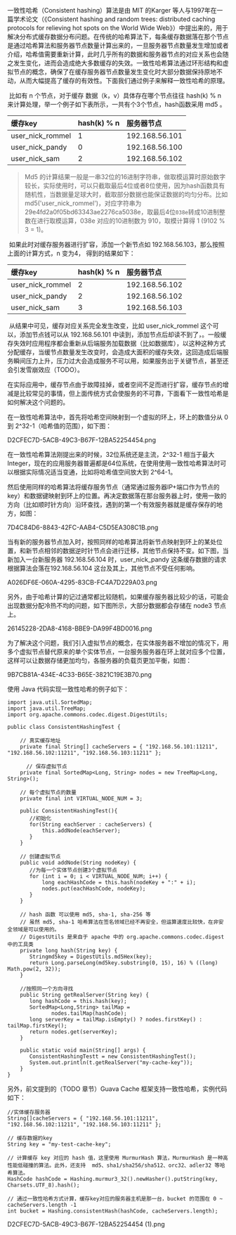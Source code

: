 一致性哈希（Consistent hashing）算法是由 MIT 的Karger 等人与1997年在一篇学术论文（《Consistent hashing and random trees: distributed caching protocols for relieving hot spots on the World Wide Web》）中提出来的，用于解决分布式缓存数据分布问题。在传统的哈希算法下，每条缓存数据落在那个节点是通过哈希算法和服务器节点数量计算出来的，一旦服务器节点数量发生增加或者介绍，哈希值需要重新计算，此时几乎所有的数据和服务器节点的对应关系也会随之发生变化，进而会造成绝大多数缓存的失效。一致性哈希算法通过环形结构和虚拟节点的概念，确保了在缓存服务器节点数量发生变化时大部分数据保持原地不动，从而大幅提高了缓存的有效性。下面我们通过例子来解释一致性哈希的原理。

​ 比如有 n 个节点，对于缓存 数据（k，v）具体存在哪个节点往往 hash\(k\) % n 来计算处理，举一个例子如下表所示，一共有个3个节点，hash函数采用 md5 。

| 缓存key | hash\(k\) % n | 服务器节点 |
| :--- | :--- | :--- |
| user\_nick\_rommel | 1 | 192.168.56.101 |
| user\_nick\_pandy | 0 | 192.168.56.100 |
| user\_nick\_sam | 2 | 192.168.56.102 |

> Md5 的计算结果一般是一串32位的16进制字符串，做取模运算时原始数字较长，实际使用时，可以只截取最后4位或者8位使用，因为hash函数具有随机性，当数据量足球大时，截取部分数据也能保证数据的均匀分布。比如 md5\('user\_nick\_rommel'\)，对应字符串为 29e4fd2a0f05bd63343ae2276ca5038e，取最后4位`038e`转成10进制整数在进行取模运算，038e 对应的10进制数为 910，取模计算得 1 \(9102 % 3 = 1\)。

​ 如果此时对缓存服务器进行扩容，添加一个新节点如 192.168.56.103，那么按照上面的计算方式，n 变为4， 得到的结果如下：

| 缓存key | hash\(k\) % n | 服务器节点 |
| :--- | :--- | :--- |
| user\_nick\_rommel | 2 | 192.168.56.102 |
| user\_nick\_pandy | 2 | 192.168.56.102 |
| user\_nick\_sam | 3 | 192.168.56.103 |

​ 从结果中可见，缓存对应关系完全发生改变，比如 user\_nick\_rommel 这个可以，添加节点钱可以从 192.168.56.101 中读到，添加节点后却读不到了，。一般缓存失效时应用程序都会重新从后端服务加载数据（比如数据库），以这种这种方式分配缓存，当缓节点数量发生改变时，会造成大面积的缓存失效，这回造成后端服务瞬间压力上升，压力过大会造成服务不可以用，如果服务出于关键节点，甚至还会引发雪崩效应（TODO）。

​ 在实际应用中，缓存节点由于故障挂掉，或者空间不足而进行扩容，缓存节点的增减是比较常见的事情，但上面传统方式会使服务的不可靠，下面看下一致性哈希是如何解决这个问题的。

​ 在一致性哈希算法中，首先将哈希空间映射到一个虚拟的环上，环上的数值分从 0 到 2^32-1（哈希值的范围），如下图：

D2CFEC7D-5ACB-49C3-B67F-12BA52254454.png

在一致性哈希算法刚提出来的时候，32位系统还是主流，2^32-1 相当于最大Integer，现在的应用服务器普遍都是64位系统，在使用使用一致性哈希算法时可以根据实际情况适当变通，比如将哈希值空间放大到 2^64-1。

​ 然后使用同样的哈希算法将缓存服务节点（通常通过服务器IP+端口作为节点的key）和数据键映射到环上的位置。再决定数据落在那台服务器上时，使用一致的方向（比如顺时针方向）沿环查找，遇到的第一个有效服务器就是缓存保存的地方，如图：

7D4C84D6-8843-42FC-AAB4-C5D5EA308C1B.png

当有新的服务器节点加入时，按照同样的哈希算法将新节点映射到环上的某处位置，和新节点相邻的数据逆时针节点会进行迁移，其他节点保持不变。如下图，当新加入一台新服务器 192.168.56.104 时，user\_nick\_pandy 这条缓存数据的请求根据算法会落在192.168.56.104 这台及其上，其他节点不受任何影响。

A026DF6E-060A-4295-83CB-FC4A7D229A03.png

另外，由于哈希计算的记过通常都比较随机，如果缓存服务器比较少的话，可能会出现数据分配冷热不均的问题，如下图所示，大部分数据都会存储在 node3 节点上。

26145228-2DA8-4168-BBE9-DA99F4BD0016.png

​ 为了解决这个问题，我们引入虚拟节点的概念，在实体服务器不增加的情况下，用多个虚拟节点替代原来的单个实体节点，一台服务服务器在环上就对应多个位置，这样可以让数据存储更加均匀，各服务器的负载页更加平衡，如图：

9B7CB81A-434E-4C33-B65E-3821C19E3B70.png

使用 Java 代码实现一致性哈希的例子如下：

```
import java.util.SortedMap;
import java.util.TreeMap;
import org.apache.commons.codec.digest.DigestUtils;

public class ConsistentHashingTest {

    // 真实缓存地址
    private final String[] cacheServers = { "192.168.56.101:11211", "192.168.56.102:11211", "192.168.56.103:11211" };

      // 保存虚拟节点
    private final SortedMap<Long, String> nodes = new TreeMap<Long, String>();

    // 每个虚拟节点的数量
    private final int VIRTUAL_NODE_NUM = 3;

    public ConsistentHashingTest(){
       //初始化
       for(String eachServer : cacheServers) {
           this.addNode(eachServer);
       }
    }

    // 创建虚拟节点
    public void addNode(String nodeKey) {
       //为每一个实体节点创建3个虚拟节点
       for (int i = 0; i < VIRTUAL_NODE_NUM; i++) {
           long eachHashCode = this.hash(nodeKey + ":" + i);
           nodes.put(eachHashCode, nodeKey);
       }
    }

    // hash 函数 可以使用 md5, sha-1, sha-256 等
    // 虽然 md5, sha-1 哈希算法在签名领域已经不再安全，但运算速度比较快，在非安全领域是可以使用的。
    // DigestUtils 是来自于 apache 中的 org.apache.commons.codec.digest 中的工具类
    private long hash(String key) {
       Stringmd5key = DigestUtils.md5Hex(key);
       return Long.parseLong(md5key.substring(0, 15), 16) % ((long) Math.pow(2, 32));
    }

    //按照同一个方向寻找
    public String getRealServer(String key) {
       long hashCode = this.hash(key);
       SortedMap<Long,String> tailMap =
              nodes.tailMap(hashCode);
       long serverKey = tailMap.isEmpty() ? nodes.firstKey() : tailMap.firstKey(); 
       return nodes.get(serverKey);
    }

    public static void main(String[] args) {
       ConsistentHashingTestt = new ConsistentHashingTest();
       System.out.println(t.getRealServer("my-cache-key"));
    }
}
```

另外，前文提到的（TODO 章节）Guava Cache 框架支持一致性哈希，实例代码如下：

```
//实体缓存服务器
String[]cacheServers = { "192.168.56.101:11211", "192.168.56.102:11211", "192.168.56.103:11211" };

// 缓存数据的key
String key = "my-test-cache-key";

// 计算缓存 key 对应的 hash 值，这里使用 MurmurHash 算法，MurmurHash 是一种高性能低碰撞的算法。此外，还支持  md5、sha1/sha256/sha512、orc32、adler32 等哈希算法。 
HashCode hashCode = Hashing.murmur3_32().newHasher().putString(key, Charsets.UTF_8).hash();

// 通过一致性哈希方式计算，缓存key对应的服务器主机是那一台，bucket 的范围在 0 ~ cacheServers.length -1
int bucket = Hashing.consistentHash(hashCode, cacheServers.length);
```

D2CFEC7D-5ACB-49C3-B67F-12BA52254454 \(1\).png

